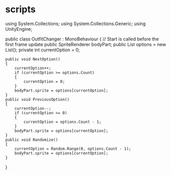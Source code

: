 # scripts
using System.Collections;
using System.Collections.Generic;
using UnityEngine;

public class OutfitChanger : MonoBehaviour
{
    // Start is called before the first frame update
    public SpriteRenderer bodyPart;
    public List<Sprite> options = new List<Sprite>();
    private int currentOption = 0;

    public void NextOption()
    {
        currentOption++;
        if (currentOption >= options.Count)
        {
            currentOption = 0;
        }
        bodyPart.sprite = options[currentOption];
    }
    public void PreviousOption()
    {
        currentOption--;
        if (currentOption <= 0)
        {
            currentOption = options.Count - 1;
        }
        bodyPart.sprite = options[currentOption];
    }
    public void Randomize()
    {
        currentOption = Random.Range(0, options.Count - 1);
        bodyPart.sprite = options[currentOption];
    }

}

